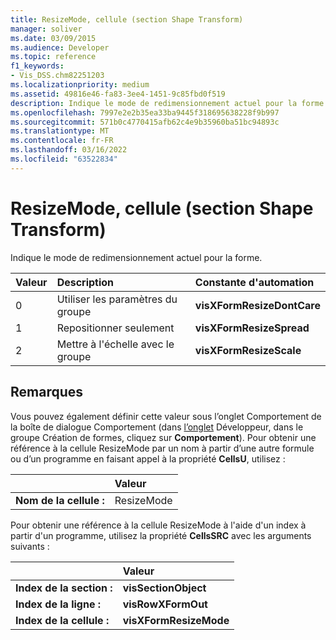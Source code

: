 ```yaml
---
title: ResizeMode, cellule (section Shape Transform)
manager: soliver
ms.date: 03/09/2015
ms.audience: Developer
ms.topic: reference
f1_keywords:
- Vis_DSS.chm82251203
ms.localizationpriority: medium
ms.assetid: 49816e46-fa83-3ee4-1451-9c85fbd0f519
description: Indique le mode de redimensionnement actuel pour la forme.
ms.openlocfilehash: 7997e2e2b35ea33ba9445f318695638228f9b997
ms.sourcegitcommit: 571b0c4770415afb62c4e9b35960ba51bc94893c
ms.translationtype: MT
ms.contentlocale: fr-FR
ms.lasthandoff: 03/16/2022
ms.locfileid: "63522834"
---
```

# <a name="resizemode-cell-shape-transform-section"></a>ResizeMode, cellule (section Shape Transform)

Indique le mode de redimensionnement actuel pour la forme.
  
|**Valeur**|**Description**|**Constante d'automation**|
|:-----|:-----|:-----|
|0  <br/> |Utiliser les paramètres du groupe |**visXFormResizeDontCare** <br/> |
|1  <br/> |Repositionner seulement |**visXFormResizeSpread** <br/> |
|2  <br/> |Mettre à l'échelle avec le groupe |**visXFormResizeScale** <br/> |
   
## <a name="remarks"></a>Remarques

Vous pouvez également définir cette valeur sous l’onglet Comportement de  la boîte de dialogue Comportement (dans [l’onglet](run-in-developer-mode-display-the-developer-tab.md) Développeur, dans le groupe Création de formes, cliquez sur **Comportement**). Pour obtenir une référence à la cellule ResizeMode par un nom à partir d’une autre formule ou d’un programme en faisant appel à la propriété **CellsU**, utilisez : 
  
||Valeur |
|:-----|:-----|
|**Nom de la cellule :**  <br/> |ResizeMode  <br/> |
   
Pour obtenir une référence à la cellule ResizeMode à l'aide d'un index à partir d'un programme, utilisez la propriété **CellsSRC** avec les arguments suivants : 
  
||Valeur |
|:-----|:-----|
|**Index de la section :**  <br/> |**visSectionObject** <br/> |
|**Index de la ligne :**  <br/> |**visRowXFormOut** <br/> |
|**Index de la cellule :**  <br/> |**visXFormResizeMode** <br/> |
   


